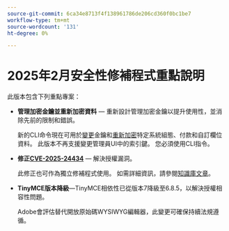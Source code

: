 ```yaml
---
source-git-commit: 6ca34e8713f4f138961786de206cd360f0bc1be7
workflow-type: tm+mt
source-wordcount: '131'
ht-degree: 0%

---
```

# 2025年2月安全性修補程式重點說明

此版本包含下列重點專案：

* **管理加密金鑰並重新加密資料** — 重新設計管理加密金鑰以提升使用性，並消除先前的限制和錯誤。<!-- AC-12679 -->

  新的CLI命令現在可用於[變更](https://experienceleague.adobe.com/en/docs/commerce-admin/systems/security/encryption-key)金鑰和[重新加密](https://developer.adobe.com/commerce/php/development/security/data-encryption/)特定系統組態、付款和自訂欄位資料。 此版本不再支援變更管理員UI中的索引鍵。 您必須使用CLI指令。

* **修正[CVE-2025-24434](https://nvd.nist.gov/vuln/detail/CVE-2025-24434)** — 解決授權漏洞。

  此修正也可作為獨立修補程式使用。 如需詳細資訊，請參閱[知識庫文章](https://experienceleague.adobe.com/en/docs/commerce-knowledge-base/kb/troubleshooting/known-issues-patches-attached/security-update-available-for-adobe-commerce-apsb25-08)。<!-- AC-12755 -->

* **TinyMCE版本降級**—TinyMCE相依性已從版本7降級至6.8.5，以解決授權相容性問題。

  Adobe會評估替代開放原始碼WYSIWYG編輯器，此變更可確保持續法規遵循。
